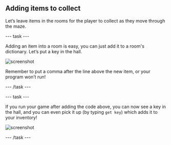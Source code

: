 ## Adding items to collect

Let’s leave items in the rooms for the player to collect as they move through the maze.

--- task ---

Adding an item into a room is easy, you can just add it to a room's dictionary. Let’s put a key in the hall.

 ![screenshot](images/rpg-key.png)

 Remember to put a comma after the line above the new item, or your program won’t run!

--- /task ---

--- task ---

If you run your game after adding the code above, you can now see a key in the hall, and you can even pick it up (by typing `get key`) which adds it to your inventory!

 ![screenshot](images/rpg-key-test.png)  

--- /task ---

